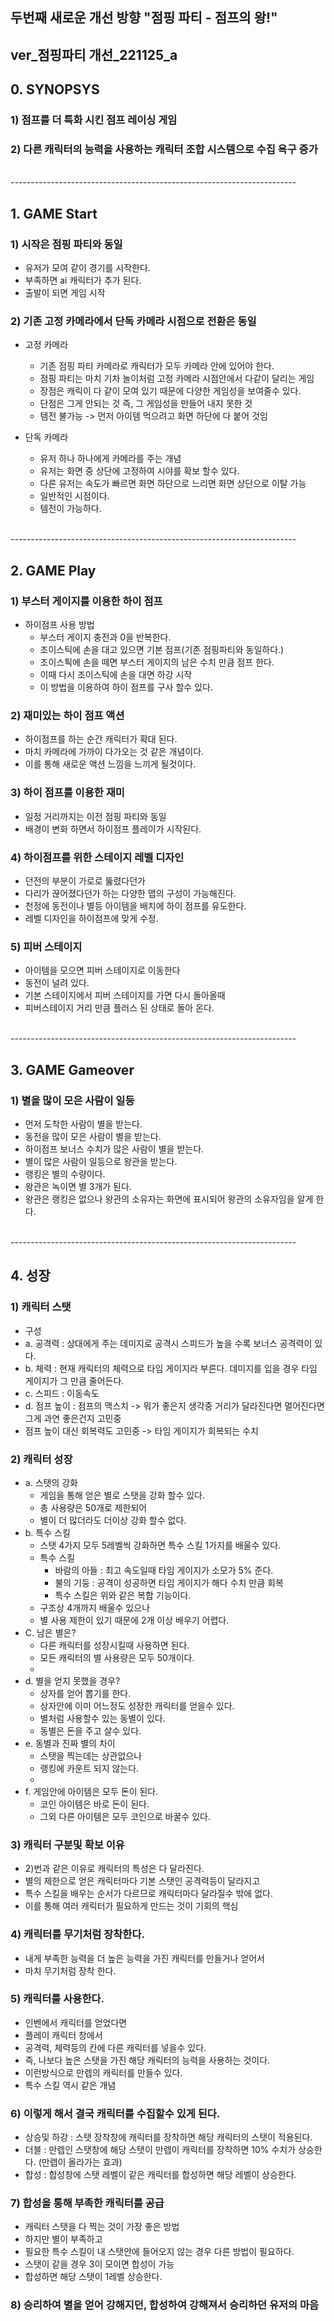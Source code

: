 ## 두번째 새로운 개선 방향 "점핑 파티 - 점프의 왕!"
## ver_점핑파티 개선_221125_a
## 0. SYNOPSYS
### 1) 점프를 더 특화 시킨 점프 레이싱 게임
### 2) 다른 캐릭터의 능력을 사용하는 캐릭터 조합 시스템으로 수집 욕구 증가

<br>
-----------------------------------------------------------------------
<br>

## 1. GAME Start
### 1) 시작은 점핑 파티와 동일 
- 유저가 모여 같이 경기를 시작한다. 
- 부족하면 ai 캐릭터가 추가 된다. 
- 출발이 되면 게임 시작

### 2) 기존 고정 카메라에서 단독 카메라 시점으로 전환은 동일
- 고정 카메라 
  - 기존 점핑 파티 카메라로 캐릭터가 모두 카메라 안에 있어야 한다. 
  - 점핑 파티는 마치 기차 놀이처럼 고정 카메라 시점안에서 다같이 달리는 게임
  - 장점은 캐릭이 다 같이 모여 있기 때문에 다양한 게임성을 보여줄수 있다. 
  - 단점은 그게 안되는 것 즉, 그 게임성을 만들어 내지 못한 것
  - 템전 불가능 -> 먼저 아이템 먹으려고 화면 하단에 다 붙어 것임
  
- 단독 카메라 
  - 유저 하나 하나에게 카메라를 주는 개념
  - 유저는 화면 중 상단에 고정하여 시야를 확보 할수 있다. 
  - 다른 유저는 속도가 빠르면 화면 하단으로 느리면 화면 상단으로 이탈 가능
  - 일반적인 시점이다. 
  - 템전이 가능하다.

<br>
-----------------------------------------------------------------------
<br>

## 2. GAME Play
### 1) 부스터 게이지를 이용한 하이 점프
- 하이점프 사용 방법
    - 부스터 게이지 충전과 0을 반복한다.
    - 조이스틱에 손을 대고 있으면 기본 점프(기존 점핑파티와 동일하다.)
    - 조이스틕에 손을 떼면 부스터 게이지의 남은 수치 만큼 점프 한다. 
    - 이때 다시 조이스틱에 손을 대면 하강 시작
    - 이 방법을 이용하여 하이 점프를 구사 할수 있다. 

### 2) 재미있는 하이 점프 액션
- 하이점프를 하는 순간 캐릭터가 확대 된다. 
- 마치 카메라에 가까이 다가오는 것 같은 개념이다. 
- 이를 통해 새로운 액션 느낌을 느끼게 될것이다. 

### 3) 하이 점프를 이용한 재미
- 일정 거리까지는 이전 점핑 파티와 동일 
- 배경이 변화 하면서 하이점프 플레이가 시작된다.

### 4) 하이점프를 위한 스테이지 레벨 디자인
- 던전의 부분이 가로로 뚫렸다던가
- 다리가 끊어졌다던가 하는 다양한 맵의 구성이 가능해진다.
- 천정에 동전이나 별등 아이템을 배치에 하이 점프를 유도한다. 
- 레벨 디자인을 하이점프에 맞게 수정. 

### 5) 피버 스테이지
- 아이템을 모으면 피버 스테이지로 이동한다 
- 동전이 널려 있다. 
- 기본 스테이지에서 피버 스테이지를 가면 다시 돌아올때 
- 피버스테이지 거리 만큼 플러스 된 상태로 돌아 온다. 
 
<br>
-----------------------------------------------------------------------
<br>

## 3. GAME Gameover
### 1) 별을 많이 모은 사람이 일등
- 먼저 도착한 사람이 별을 받는다. 
- 동전을 많이 모은 사람이 별을 받는다. 
- 하이점프 보너스 수치가 많은 사람이 별을 받는다.
- 별이 많은 사람이 일등으로 왕관을 받는다. 
- 랭킹은 별의 수량이다. 
- 왕관은 녹이면 별 3개가 된다. 
- 왕관은 랭킹은 없으나 왕관의 소유자는 화면에 표시되어 왕관의 소유자임을 알게 한다.

<br>
-----------------------------------------------------------------------
<br>

## 4. 성장
### 1) 캐릭터 스탯
- 구성
 - a. 공격력 : 상대에게 주는 데미지로 공격시 스피드가 높을 수록 보너스 공격력이 있다.
 - b. 체력 : 현재 캐릭터의 체력으로 타임 게이지라 부른다. 데미지를 입을 경우 타임 게이지가 그 만큼 줄어든다. 
 - c. 스피드 : 이동속도
 - d. 점프 높이 : 점프의 맥스치 -> 뭐가 좋은지 생각중 거리가 달라진다면 멀어진다면 그게 과연 좋은건지 고민중
 - 점프 높이 대신 회복력도 고민중 -> 타임 게이지가 회복되는 수치

### 2) 캐릭터 성장
- a. 스탯의 강화
    - 게임을 통해 얻은 별로 스탯을 강화 할수 있다. 
    - 총 사용량은 50개로 제한되어 
    - 별이 더 많더라도 더이상 강화 할수 없다. 
- b. 특수 스킬
    - 스탯 4가지 모두 5레벨씩 강화하면 특수 스킬 1가지를 배울수 있다. 
    - 특수 스킬
      - 바람의 아들 : 최고 속도일때 타임 게이지가 소모가 5% 준다.
      - 불의 기둥 : 공격이 성공하면 타임 게이지가 해다 수치 만큼 회복
      - 특수 스킬은 위와 같은 복합 기능이다. 
    - 구조상 4개까지 배울수 있으나
    - 별 사용 제한이 있기 때문에 2개 이상 배우기 어렵다.  
- C. 남은 별은?
    - 다른 캐릭터를 성장시킬때 사용하면 된다. 
    - 모든 캐릭터의 별 사용량은 모두 50개이다.    
    - 
- d. 별을 얻지 못했을 경우?
    - 상자를 얻어 뽑기를 한다.  
    - 상자안에 이미 어느정도 성장한 캐릭터를 얻을수 있다. 
    - 별처럼 사용할수 있는 동별이 있다. 
    - 동별은 돈을 주고 살수 있다.  
- e. 동별과 진짜 별의 차이 
    - 스탯을 찍는데는 상관없으나 
    - 랭킹에 카운트 되지 않는다.  
    - 
- f. 게임안에 아이템은 모두 돈이 된다. 
    - 코인 아이템은 바로 돈이 된다. 
    - 그외 다른 아이템은 모두 코인으로 바꿀수 있다. 

### 3) 캐릭터 구분및 확보 이유
- 2)번과 같은 이유로 캐릭터의 특성은 다 달라진다. 
- 별의 제한으로 얻은 캐릭터마다 기본 스탯인 공격력등이 달라지고 
- 특수 스킬을 배우는 순서가 다르므로 캐릭터마다 달라질수 밖에 없다. 
- 이를 통해 여러 캐릭터가 필요하게 만드는 것이 기회의 핵심 

### 4) 캐릭터를 무기처럼 장착한다. 
- 내게 부족한 능력을 더 높은 능력을 가진 캐릭터를 만들거나 얻어서 
- 마치 무기처럼 장착 한다.

### 5) 캐릭터를 사용한다. 
- 인벤에서 캐릭터를 얻었다면 
- 플레이 캐릭터 창에서 
- 공격력, 체력등의 칸에 다른 캐릭터를 넣을수 있다. 
- 즉, 나보다 높은 스탯을 가진 해당 캐릭터의 능력을 사용하는 것이다. 
- 이런방식으로 만렙의 캐릭터를 만들수 있다. 
- 특수 스킬 역시 같은 개념

### 6) 이렇게 해서 결국 캐릭터를 수집할수 있게 된다. 
- 상승및 하강 : 스탯 장착창에 캐릭터를 장착하면 해당 캐릭터의 스탯이 적용된다.
- 더블 : 만렙인 스탯창에 해당 스탯이 만렙이 캐릭터를 장착하면 10% 수치가 상승한다. (만렙이 올라가는 효과) 
- 합성 : 합성창에 스탯 레벨이 같은 캐릭터를 합성하면 해당 레벨이 상승한다.

### 7) 합성을 통해 부족한 캐릭터를 공급
- 캐릭터 스탯을 다 찍는 것이 가장 좋은 방법
- 하지만 별이 부족하고 
- 필요한 특수 스킬이 내 스탯안에 들어오지 않는 경우 다른 방법이 필요하다. 
- 스탯이 같을 경우 3이 모이면 합성이 가능
- 합성하면 해당 스탯이 1레벨 상승한다. 

### 8) 승리하여 별을 얻어 강해지던, 합성하여 강해져서 승리하던 유저의 마음

